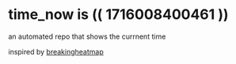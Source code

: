 # time_now is (( 1716008400461 ))

an automated repo that shows the currnent time

inspired by [breakingheatmap](https://github.com/breakingheatmap/breakingheatmap)